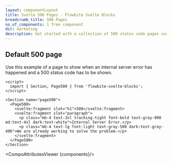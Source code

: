 ```yaml
---
layout: componentLayout
title: Svelte 500 Pages - Flowbite Svelte Blocks
breadcrumb_title: 500 Pages
no_of_components: 1 free component
dir: marketing
description: Get started with a collection of 500 status code pages coded with Tailwind CSS to show when a server error is being triggered.
---
```


<script>
  import { TableProp, TableDefaultRow, CompoAttributesViewer } from '../utils'
  const components = 'Page500, Section'
</script>

## Default 500 page

Use this example of a page to show when an internal server error has happened and a 500 status code has to be shown.

```svelte example
<script>
  import { Section, Page500 } from 'flowbite-svelte-blocks';
</script>

<Section name="page500">
  <Page500>
    <svelte:fragment slot="h1">500</svelte:fragment>
    <svelte:fragment slot="paragraph">
      <p class="mb-4 text-3xl tracking-tight font-bold text-gray-900 md:text-4xl dark:text-white">Internal Server Error.</p>
      <p class="mb-4 text-lg font-light text-gray-500 dark:text-gray-400">We are already working to solve the problem.</p>
    </svelte:fragment>
  </Page500>
</Section>
```

<CompoAttributesViewer {components}/>

